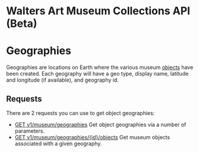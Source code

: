 Walters Art Museum Collections API (Beta)
================================================================================

# Geographies

Geographies are locations on Earth where the various museum [objects](/objects.md) have been created. Each geography  will have a geo type, display name, latitude and longitude (if available), and geography id.


## Requests

There are 2 requests you can use to get object geographies:
- [GET v1/museum/geographies](/geographies-get.md) Get object geographies via a number of parameters.
- [GET v1/museum/geographies/{id}/objects](/geographies-objects.md) Get museum objects associated with a given geography.